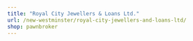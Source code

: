 ```yaml
---
title: "Royal City Jewellers & Loans Ltd."
url: /new-westminster/royal-city-jewellers-and-loans-ltd/
shop: pawnbroker
---
```

